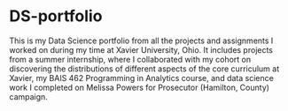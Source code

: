# DS-portfolio
This is my Data Science portfolio from all the projects and assignments I worked on during my time at Xavier University, Ohio. It includes projects from a summer internship, where I collaborated with my cohort on discovering the distributions of different aspects of the core curriculum at Xavier, my BAIS 462 Programming in Analytics course, and data science work I completed on Melissa Powers for Prosecutor (Hamilton, County) campaign. 
